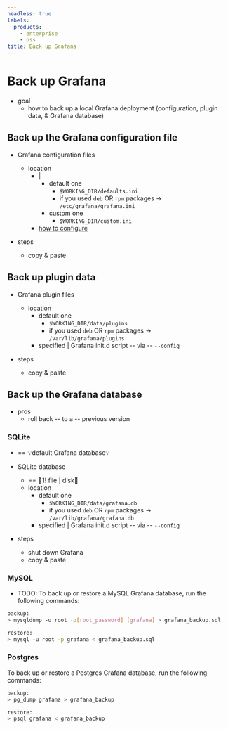 ```yaml
---
headless: true
labels:
  products:
    - enterprise
    - oss
title: Back up Grafana
---
```


# Back up Grafana

* goal  
  * how to back up a local Grafana deployment (configuration, plugin data, & Grafana database)

## Back up the Grafana configuration file

* Grafana configuration files
  * location 
    * |
      * default one
        * `$WORKING_DIR/defaults.ini`
        * if you used `deb` OR `rpm` packages -> `/etc/grafana/grafana.ini`
      * custom one
        * `$WORKING_DIR/custom.ini` 
    * [how to configure](https://grafana.com/docs/grafana/<GRAFANA_VERSION>/setup-grafana/configure-grafana/#configuration-file-location)

* steps
  * copy & paste

## Back up plugin data

* Grafana plugin files
  * location
    * default one
      * `$WORKING_DIR/data/plugins`
      * if you used `deb` OR `rpm` packages -> `/var/lib/grafana/plugins`
    * specified | Grafana init.d script -- via -- `--config`

* steps
  * copy & paste

## Back up the Grafana database

* pros
  * roll back -- to a -- previous version

### SQLite

* == 💡default Grafana database💡

* SQLite database
  * == 👀1! file | disk👀
  * location
    * default one
      * `$WORKING_DIR/data/grafana.db`
      * if you used `deb` OR `rpm` packages -> `/var/lib/grafana/grafana.db`
    * specified | Grafana init.d script -- via -- `--config`

* steps
  * shut down Grafana
  * copy & paste

### MySQL

* TODO: To back up or restore a MySQL Grafana database, run the following commands:

```bash
backup:
> mysqldump -u root -p[root_password] [grafana] > grafana_backup.sql

restore:
> mysql -u root -p grafana < grafana_backup.sql
```

### Postgres

To back up or restore a Postgres Grafana database, run the following commands:

```bash
backup:
> pg_dump grafana > grafana_backup

restore:
> psql grafana < grafana_backup
```
